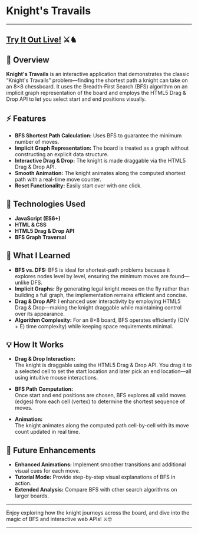 # Knight's Travails
---

## [Try It Out Live!](https://atif-pathan.github.io/knights-travails/) ⚔️♞

## 📌 Overview
**Knight's Travails** is an interactive application that demonstrates the classic “Knight's Travails” problem—finding the shortest path a knight can take on an 8×8 chessboard. It uses the Breadth‑First Search (BFS) algorithm on an implicit graph representation of the board and employs the HTML5 Drag & Drop API to let you select start and end positions visually.

## ⚡ Features
- **BFS Shortest Path Calculation:** Uses BFS to guarantee the minimum number of moves.
- **Implicit Graph Representation:** The board is treated as a graph without constructing an explicit data structure.
- **Interactive Drag & Drop:** The knight is made draggable via the HTML5 Drag & Drop API.
- **Smooth Animation:** The knight animates along the computed shortest path with a real-time move counter.
- **Reset Functionality:** Easily start over with one click.

## 🔧 Technologies Used
- **JavaScript (ES6+)**
- **HTML & CSS**
- **HTML5 Drag & Drop API**
- **BFS Graph Traversal**

## 🎯 What I Learned
- **BFS vs. DFS:** BFS is ideal for shortest-path problems because it explores nodes level by level, ensuring the minimum moves are found—unlike DFS.
- **Implicit Graphs:** By generating legal knight moves on the fly rather than building a full graph, the implementation remains efficient and concise.
- **Drag & Drop API:** I enhanced user interactivity by employing HTML5 Drag & Drop—making the knight draggable while maintaining control over its appearance.
- **Algorithm Complexity:** For an 8×8 board, BFS operates efficiently (O(V + E) time complexity) while keeping space requirements minimal.

## 💡 How It Works
- **Drag & Drop Interaction:**  
  The knight is draggable using the HTML5 Drag & Drop API. You drag it to a selected cell to set the start location and later pick an end location—all using intuitive mouse interactions.
  
- **BFS Path Computation:**  
  Once start and end positions are chosen, BFS explores all valid moves (edges) from each cell (vertex) to determine the shortest sequence of moves.
  
- **Animation:**  
  The knight animates along the computed path cell-by-cell with its move count updated in real time.

## 🔮 Future Enhancements
- **Enhanced Animations:** Implement smoother transitions and additional visual cues for each move.
- **Tutorial Mode:** Provide step-by-step visual explanations of BFS in action.
- **Extended Analysis:** Compare BFS with other search algorithms on larger boards.

---

Enjoy exploring how the knight journeys across the board, and dive into the magic of BFS and interactive web APIs! ⚔️🤓

---